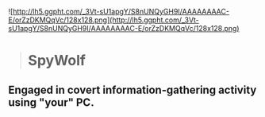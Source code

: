 ![http://lh5.ggpht.com/_3Vt-sU1apgY/S8nUNQyGH9I/AAAAAAAAC-E/orZzDKMQqVc/128x128.png](http://lh5.ggpht.com/_3Vt-sU1apgY/S8nUNQyGH9I/AAAAAAAAC-E/orZzDKMQqVc/128x128.png)
> # SpyWolf #
## Engaged in covert information-gathering activity using "your" PC. ##